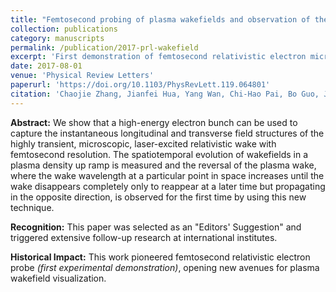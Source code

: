 ```yaml
---
title: "Femtosecond probing of plasma wakefields and observation of the plasma wake reversal using a relativistic electron bunch"
collection: publications
category: manuscripts
permalink: /publication/2017-prl-wakefield
excerpt: 'First demonstration of femtosecond relativistic electron microscopy for visualizing plasma wakefields.'
date: 2017-08-01
venue: 'Physical Review Letters'
paperurl: 'https://doi.org/10.1103/PhysRevLett.119.064801'
citation: 'Chaojie Zhang, Jianfei Hua, Yang Wan, Chi-Hao Pai, Bo Guo, Jie Zhang, Yue Ma, Fei Li, Yipeng Wu, Hsu-Hsin Chu, Yuqiu Gu, Xinlu Xu, Warren B. Mori, Chan Joshi, Jyhpyng Wang, Wei Lu, "Femtosecond probing of plasma wakefields and observation of the plasma wake reversal using a relativistic electron bunch," <i>Phys. Rev. Lett.</i> 119, 064801 (2017).'
---
```


**Abstract:** We show that a high-energy electron bunch can be used to capture the instantaneous longitudinal and transverse field structures of the highly transient, microscopic, laser-excited relativistic wake with femtosecond resolution. The spatiotemporal evolution of wakefields in a plasma density up ramp is measured and the reversal of the plasma wake, where the wake wavelength at a particular point in space increases until the wake disappears completely only to reappear at a later time but propagating in the opposite direction, is observed for the first time by using this new technique.

**Recognition:** This paper was selected as an "Editors' Suggestion" and triggered extensive follow-up research at international institutes.

**Historical Impact:** This work pioneered femtosecond relativistic electron probe *(first experimental demonstration)*, opening new avenues for plasma wakefield visualization.
